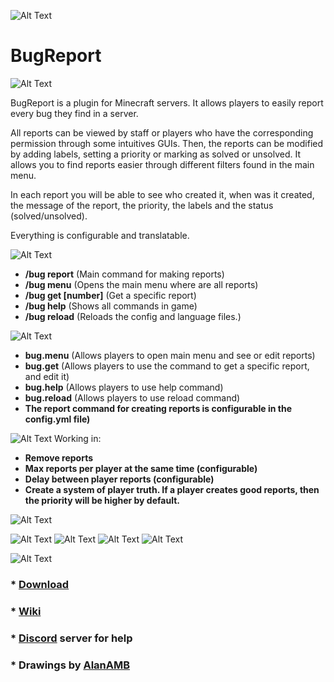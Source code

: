 ![Alt Text](https://i.imgur.com/W5Xo1Gk.jpeg)

# BugReport
![Alt Text](https://imgur.com/CywAsRU.jpeg)

BugReport is a plugin for Minecraft servers. It allows players to easily report every bug they find in a server.

All reports can be viewed by staff or players who have the corresponding permission through some intuitives GUIs. Then, the reports can be modified by adding labels, setting a priority or marking as solved or unsolved. It allows you to find reports easier through different filters found in the main menu.

In each report you will be able to see who created it, when was it created, the message of the report, the priority, the labels and the status (solved/unsolved).

Everything is configurable and translatable.


![Alt Text](https://imgur.com/XjgKiuQ.jpeg)
* **/bug report** (Main command for making reports)
* **/bug menu** (Opens the main menu where are all reports)
* **/bug get [number]** (Get a specific report)
* **/bug help** (Shows all commands in game)
* **/bug reload** (Reloads the config and language files.)

![Alt Text](https://imgur.com/a0bfSv2.jpeg)
* **bug.menu** (Allows players to open main menu and see or edit reports)
* **bug.get** (Allows players to use the command to get a specific report, and edit it)
* **bug.help** (Allows players to use help command)
* **bug.reload** (Allows players to use reload command)
* **The report command for creating reports is configurable in the config.yml file)**

![Alt Text](https://imgur.com/DRRTgCd.jpeg)
Working in:
* **Remove reports**
* **Max reports per player at the same time (configurable)**
* **Delay between player reports (configurable)**
* **Create a system of player truth. If a player creates good reports, then the priority will be higher by default.**

![Alt Text](https://imgur.com/3CfID48.jpeg)

![Alt Text](https://imgur.com/F8yHdXg.jpeg)
![Alt Text](https://imgur.com/BBlbxQO.jpeg)
![Alt Text](https://imgur.com/KH0WA8o.jpeg)
![Alt Text](https://imgur.com/AOiXjDm.jpeg)

![Alt Text](https://imgur.com/DpYNtFC.jpeg)
### * **[Download](https://www.spigotmc.org/resources/bugreport.93057/)**
### * **[Wiki](https://github.com/MatiRosen/bugreport/wiki)**
### * **[Discord](https://discord.gg/cvagVTztZZ) server for help**
### * **Drawings by [AlanAMB](https://www.instagram.com/alanadmaba/)**
